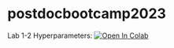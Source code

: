 # postdocbootcamp2023

Lab 1-2 Hyperparameters: <a target="_blank" href="https://colab.research.google.com/github/alexwolson/postdocbootcamp2023/blob/main/lab_2_1_hyperparameters.ipynb">
  <img src="https://colab.research.google.com/assets/colab-badge.svg" alt="Open In Colab"/>
</a>